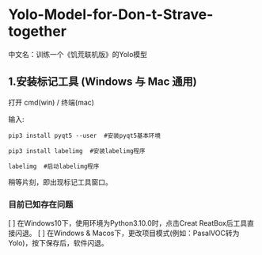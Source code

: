 # Yolo-Model-for-Don-t-Strave-together
  中文名：训练一个《饥荒联机版》的Yolo模型

## 1.安装标记工具 (Windows 与 Mac 通用)
  打开 cmd(win) / 终端(mac)
  
  输入:
  ```
  pip3 install pyqt5 --user  #安装pyqt5基本环境
  
  pip3 install labelimg  #安装labelimg程序
  
  labelimg  #启动labelimg程序
  ```
  稍等片刻，即出现标记工具窗口。
  
### 目前已知存在问题
  [ ] 在Windows10下，使用环境为Python3.10.0时，点击Creat ReatBox后工具直接闪退。
  [ ] 在Windows & Macos下，更改项目模式(例如：PasalVOC转为Yolo)，按下保存后，软件闪退。
